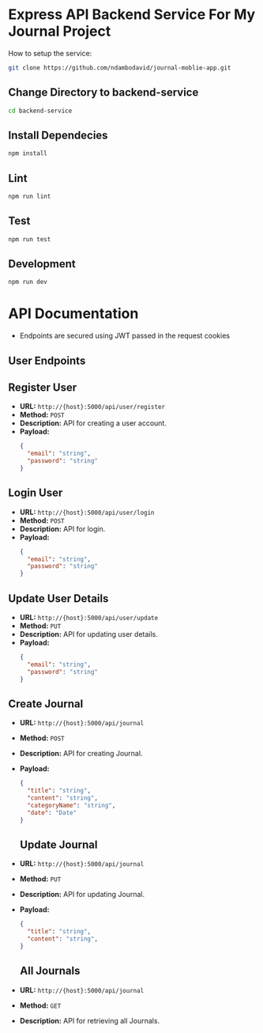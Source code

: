 # Express API Backend Service For My Journal Project

How to setup the service:

```sh
git clone https://github.com/ndambodavid/journal-moblie-app.git
```

## Change Directory to backend-service

```sh
cd backend-service
```


## Install Dependecies

```sh
npm install
```

## Lint

```sh
npm run lint
```

## Test

```sh
npm run test
```

## Development

```sh
npm run dev
```


# API Documentation

- Endpoints are secured using JWT passed in the request cookies

## User Endpoints

## Register User
- **URL:** `http://{host}:5000/api/user/register`
- **Method:** `POST`
- **Description:** API for creating a user account.
- **Payload:**
  ```json
  {
    "email": "string",
    "password": "string"
  }
  ```

## Login User
- **URL:** `http://{host}:5000/api/user/login`
- **Method:** `POST`
- **Description:** API for login.
- **Payload:**
  ```json
  {
    "email": "string",
    "password": "string"
  }
  ```

## Update User Details
- **URL:** `http://{host}:5000/api/user/update`
- **Method:** `PUT`
- **Description:** API for updating user details.
- **Payload:**
  ```json
  {
    "email": "string",
    "password": "string"
  }
  ```

## Create Journal
- **URL:** `http://{host}:5000/api/journal`
- **Method:** `POST`
- **Description:** API for creating Journal.
- **Payload:**
  ```json
  {
    "title": "string",
    "content": "string",
    "categoryName": "string",
    "date": "Date"
  }
  ```

  ## Update Journal
- **URL:** `http://{host}:5000/api/journal`
- **Method:** `PUT`
- **Description:** API for updating Journal.
- **Payload:**
  ```json
  {
    "title": "string",
    "content": "string",
  }
  ```

  ## All Journals
- **URL:** `http://{host}:5000/api/journal`
- **Method:** `GET`
- **Description:** API for retrieving all Journals.
